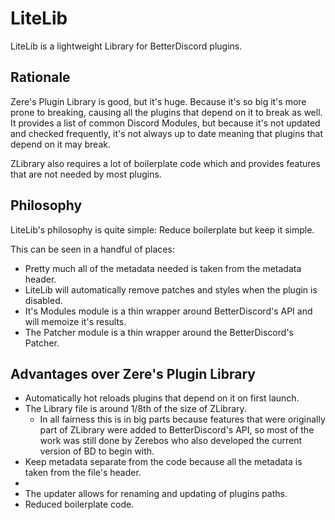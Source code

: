 # LiteLib

LiteLib is a lightweight Library for BetterDiscord plugins.

## Rationale

Zere's Plugin Library is good, but it's huge. Because it's so big it's more prone to breaking, causing all the plugins that depend on it to break as well. It provides a list of common Discord Modules, but because it's not updated and checked frequently, it's not always up to date meaning that plugins that depend on it may break.

ZLibrary also requires a lot of boilerplate code which and provides features that are not needed by most plugins.

## Philosophy

LiteLib's philosophy is quite simple: Reduce boilerplate but keep it simple.

This can be seen in a handful of places:

* Pretty much all of the metadata needed is taken from the metadata header.
* LiteLib will automatically remove patches and styles when the plugin is disabled.
* It's Modules module is a thin wrapper around BetterDiscord's API and will memoize it's results.
* The Patcher module is a thin wrapper around the BetterDiscord's Patcher.

## Advantages over Zere's Plugin Library

* Automatically hot reloads plugins that depend on it on first launch.
* The Library file is around 1/8th of the size of ZLibrary.
  * In all fairness this is in big parts because features that were originally part of ZLibrary were added to BetterDiscord's API, so most of the work was still done by Zerebos who also developed the current version of BD to begin with.
* Keep metadata separate from the code because all the metadata is taken from the file's header.
* 
* The updater allows for renaming and updating of plugins paths.
* Reduced boilerplate code.
